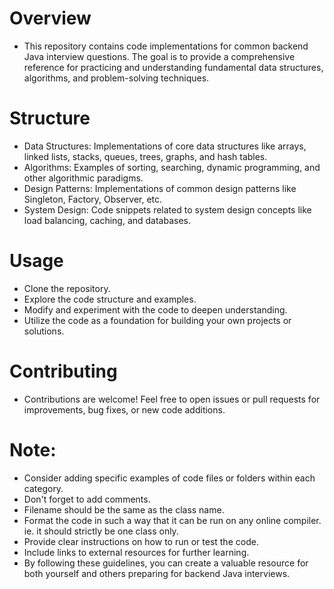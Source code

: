 # Overview
* This repository contains code implementations for common backend Java interview questions. The goal is to provide a comprehensive reference for practicing and understanding fundamental data structures, algorithms, and problem-solving techniques.

# Structure
* Data Structures: Implementations of core data structures like arrays, linked lists, stacks, queues, trees, graphs, and hash tables.
* Algorithms: Examples of sorting, searching, dynamic programming, and other algorithmic paradigms.
* Design Patterns: Implementations of common design patterns like Singleton, Factory, Observer, etc.
* System Design: Code snippets related to system design concepts like load balancing, caching, and databases.

# Usage
* Clone the repository.
* Explore the code structure and examples.
* Modify and experiment with the code to deepen understanding.
* Utilize the code as a foundation for building your own projects or solutions.

# Contributing
* Contributions are welcome! Feel free to open issues or pull requests for improvements, bug fixes, or new code additions.

# Note:
* Consider adding specific examples of code files or folders within each category.
* Don't forget to add comments.
* Filename should be the same as the class name.
* Format the code in such a way that it can be run on any online compiler. ie. it should strictly be one class only.
* Provide clear instructions on how to run or test the code.
* Include links to external resources for further learning.
* By following these guidelines, you can create a valuable resource for both yourself and others preparing for backend Java interviews.


